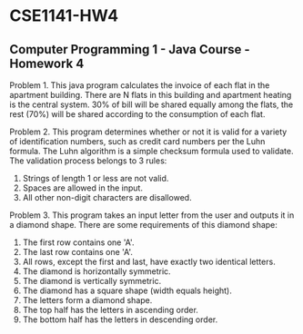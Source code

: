 # CSE1141-HW4
Computer Programming 1 - Java Course - Homework 4
-------------------------------------------------------
Problem 1. 
This java program calculates the invoice of each flat in the apartment building. 
There are N flats in this building and apartment heating is the central system.
30% of bill will be shared equally among the flats, the rest (70%) will be shared
according to the consumption of each flat.

Problem 2.
This program determines whether or not it is valid for a variety of identification numbers,
such as credit card numbers per the Luhn formula. The Luhn algorithm is a simple checksum 
formula used to validate. The validation process belongs to 3 rules: 
1. Strings of length 1 or less are not valid.
2. Spaces are allowed in the input.
3. All other non-digit characters are disallowed.
 
Problem 3.
This program takes an input letter from the user and outputs it in a diamond shape.
There are some requirements of this diamond shape:
1. The first row contains one 'A'.
2. The last row contains one 'A'.
3. All rows, except the first and last, have exactly two identical letters.
4. The diamond is horizontally symmetric.
5. The diamond is vertically symmetric.
6. The diamond has a square shape (width equals height).
7. The letters form a diamond shape.
8. The top half has the letters in ascending order.
9. The bottom half has the letters in descending order.
